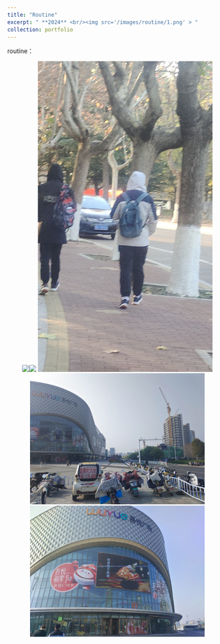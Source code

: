 ```yaml
---
title: "Routine"
excerpt: " **2024** <br/><img src='/images/routine/1.png' > "
collection: portfolio
---
```


routine：
<p align = "center">  
<img src="/images/routine/2.png"  width="400" ><img src="/images/routine/3.png"  width="400" >
<img src="/images/routine/4.png"  width="400" >
<br/><img src="/images/routine/5.png"  width="400" >
<img src="/images/routine/6.png"  width="400" >
</p>

